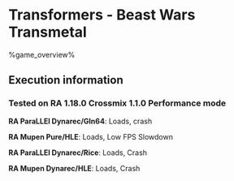 # Transformers - Beast Wars Transmetal 

%game_overview%

## Execution information

### Tested on RA 1.18.0 Crossmix 1.1.0 Performance mode

**RA ParaLLEl Dynarec/Gln64**: Loads, crash

**RA Mupen Pure/HLE**: Loads, Low FPS Slowdown

**RA ParaLLEl Dynarec/Rice**: Loads, Crash

**RA Mupen Dynarec/HLE**: Loads, Crash
